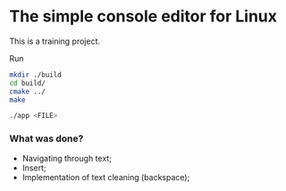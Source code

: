 # The simple console editor for Linux

This is a training project.

Run
```bash
mkdir ./build
cd build/
cmake ../
make

./app <FILE>
```

### What was done?

- Navigating through text;
- Insert;
- Implementation of text cleaning (backspace);
